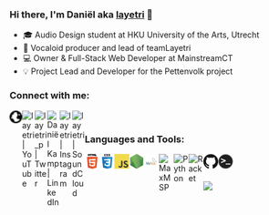 ### Hi there, I'm Daniël aka [layetri][website] 👋
- 🎓 Audio Design student at HKU University of the Arts, Utrecht
- 🎤 Vocaloid producer and lead of teamLayetri
- 💻 Owner & Full-Stack Web Developer at MainstreamCT
- 💡 Project Lead and Developer for the Pettenvolk project

### Connect with me:

[<img align="left" alt="layetri.net" width="22px" src="https://raw.githubusercontent.com/iconic/open-iconic/master/svg/globe.svg" />][website]
[<img align="left" alt="layetri | YouTube" width="22px" src="https://cdn.jsdelivr.net/npm/simple-icons@v3/icons/youtube.svg" />][youtube]
[<img align="left" alt="layetri_p | Twitter" width="22px" src="https://cdn.jsdelivr.net/npm/simple-icons@v3/icons/twitter.svg" />][twitter]
[<img align="left" alt="Daniël Kamp | LinkedIn" width="22px" src="https://cdn.jsdelivr.net/npm/simple-icons@v3/icons/linkedin.svg" />][linkedin]
[<img align="left" alt="layetri | Instagram" width="22px" src="https://cdn.jsdelivr.net/npm/simple-icons@v3/icons/instagram.svg" />][instagram]
[<img align="left" alt="layetri | SoundCloud" width="22px" src="https://cdn.jsdelivr.net/npm/simple-icons@v3/icons/soundcloud.svg" />][soundcloud]

<br />

### Languages and Tools:

<img align="left" alt="HTML5" width="26px" src="https://raw.githubusercontent.com/github/explore/80688e429a7d4ef2fca1e82350fe8e3517d3494d/topics/html/html.png" />
<img align="left" alt="CSS3" width="26px" src="https://raw.githubusercontent.com/github/explore/80688e429a7d4ef2fca1e82350fe8e3517d3494d/topics/css/css.png" />
<img align="left" alt="JavaScript" width="26px" src="https://raw.githubusercontent.com/github/explore/80688e429a7d4ef2fca1e82350fe8e3517d3494d/topics/javascript/javascript.png" />
<img align="left" alt="Node.js" width="26px" src="https://raw.githubusercontent.com/github/explore/80688e429a7d4ef2fca1e82350fe8e3517d3494d/topics/nodejs/nodejs.png" />
<img align="left" alt="MySQL" width="26px" src="https://raw.githubusercontent.com/github/explore/80688e429a7d4ef2fca1e82350fe8e3517d3494d/topics/mysql/mysql.png" />
<img align="left" alt="MaxMSP" width="26px" src="https://upload.wikimedia.org/wikipedia/commons/9/93/Logo_Max_8_software.jpg" />
<img align="left" alt="Python" width="26px" src="https://upload.wikimedia.org/wikipedia/commons/0/0a/Python.svg" />
<img align="left" alt="Racket" width="26px" src="https://upload.wikimedia.org/wikipedia/commons/e/e5/Racket_logo.png" />
<img align="left" alt="GitHub" width="26px" src="https://raw.githubusercontent.com/github/explore/78df643247d429f6cc873026c0622819ad797942/topics/github/github.png" />
<img align="left" alt="HTML5" width="26px" src="https://raw.githubusercontent.com/github/explore/80688e429a7d4ef2fca1e82350fe8e3517d3494d/topics/terminal/terminal.png" />

<br />
<br />

[website]: https://layetri.nl
[twitter]: https://twitter.com/layetri_p
[youtube]: https://youtube.com/user/layetri
[instagram]: https://instagram.com/layetri
[linkedin]: https://linkedin.com/in/dwkamp
[soundcloud]: https://soundcloud.com/layetri

![](https://hit.yhype.me/github/profile?user_id=8854301)
